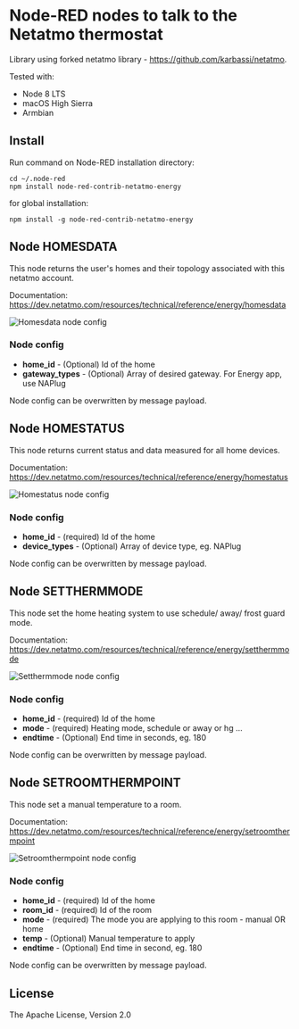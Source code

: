 [img-homesdata]: https://github.com/tvecera/node-red-contrib-netatmo-energy/raw/master/doc/node-homesdata.png "Node Homesdata"
[img-homestatus]: https://github.com/tvecera/node-red-contrib-netatmo-energy/raw/master/doc/node-homestatus.png "Node Homestatus"
[img-setthermmode]: https://github.com/tvecera/node-red-contrib-netatmo-energy/raw/master/doc/node-setthermmode.png "Node Setthermmode"
[img-setroomthermpoint]: https://github.com/tvecera/node-red-contrib-netatmo-energy/raw/master/doc/node-setroomthermpoint.png "Node Setroomthermpoint"


# Node-RED nodes to talk to the Netatmo thermostat

Library using forked netatmo library - https://github.com/karbassi/netatmo.

Tested with:
* Node 8 LTS
* macOS High Sierra
* Armbian

## Install
Run command on Node-RED installation directory:

    cd ~/.node-red
    npm install node-red-contrib-netatmo-energy 

for global installation:

    npm install -g node-red-contrib-netatmo-energy 

## Node HOMESDATA

This node returns the user's homes and their topology associated with this netatmo account.

Documentation: https://dev.netatmo.com/resources/technical/reference/energy/homesdata

![Homesdata node config][img-homesdata]

### Node config
* **home_id** - (Optional) Id of the home
* **gateway_types** - (Optional) Array of desired gateway. For Energy app, use NAPlug

Node config can be overwritten by message payload.

## Node HOMESTATUS

This node returns current status and data measured for all home devices.

Documentation: https://dev.netatmo.com/resources/technical/reference/energy/homestatus

![Homestatus node config][img-homestatus]

### Node config
* **home_id** - (required) Id of the home
* **device_types** - (Optional) Array of device type, eg. NAPlug

Node config can be overwritten by message payload.

## Node SETTHERMMODE

This node set the home heating system to use schedule/ away/ frost guard mode.

Documentation: https://dev.netatmo.com/resources/technical/reference/energy/setthermmode

![Setthermmode node config][img-setthermmode]

### Node config
* **home_id** - (required) Id of the home
* **mode** - (required) Heating mode, schedule or away or hg ...
* **endtime** - (Optional) End time in seconds, eg. 180

Node config can be overwritten by message payload.

## Node SETROOMTHERMPOINT

This node set a manual temperature to a room.

Documentation: https://dev.netatmo.com/resources/technical/reference/energy/setroomthermpoint

![Setroomthermpoint node config][img-setroomthermpoint]

### Node config
* **home_id** - (required) Id of the home
* **room_id** - (required) Id of the room
* **mode** - (required) The mode you are applying to this room - manual OR home
* **temp** - (Optional) Manual temperature to apply
* **endtime** - (Optional) End time in second, eg. 180

Node config can be overwritten by message payload.

## License

The Apache License, Version 2.0